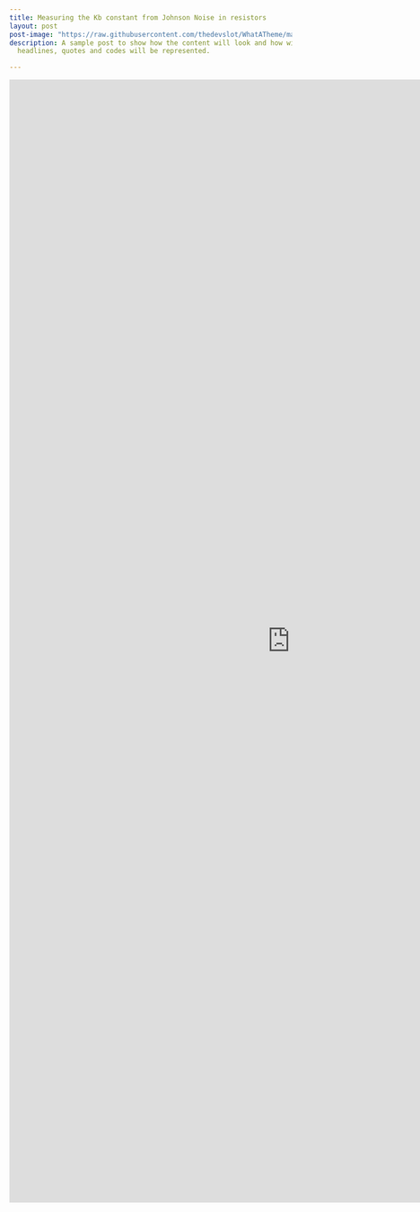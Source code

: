 ```yaml
---
title: Measuring the Kb constant from Johnson Noise in resistors
layout: post
post-image: "https://raw.githubusercontent.com/thedevslot/WhatATheme/master/assets/images/SamplePost.png?token=AHMQUEPC4IFADOF5VG4QVN26Z64GG"
description: A sample post to show how the content will look and how will different
  headlines, quotes and codes will be represented.

---
```


<embed src="https://drive.google.com/viewerng/viewer?embedded=true&url=https://github.com/levikeay/Project_Site/files/9378184/johnson_noise.pdf" width="1000" height="2000">
